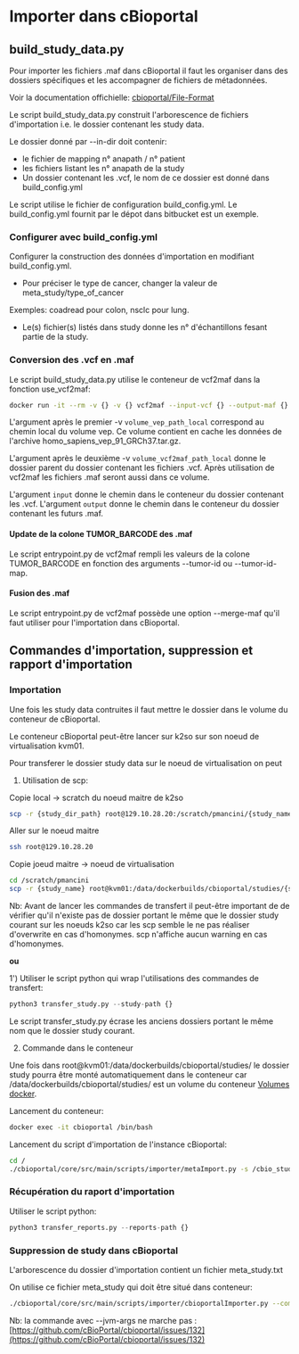 # Importer dans cBioportal


## build_study_data.py

Pour importer les fichiers .maf dans cBioportal il faut les organiser dans des dossiers spécifiques et les accompagner de fichiers de métadonnées.

Voir la documentation offichielle: [cbioportal/File-Format](http://cbioportal.readthedocs.io/en/latest/File-Formats.html)

Le script build_study_data.py construit l'arborescence de fichiers d'importation i.e. le dossier contenant les study data.

Le dossier donné par --in-dir doit contenir:
- le fichier de mapping n° anapath  / n° patient
- les fichiers listant les n° anapath de la study
- Un dossier contenant les .vcf, le nom de ce dossier est donné dans build_config.yml

Le script utilise le fichier de configuration build_config.yml. Le build_config.yml fournit par
le dépot dans bitbucket est un exemple.

### Configurer avec build_config.yml

Configurer la construction des données d'importation en modifiant build_config.yml.

- Pour préciser le type de cancer, changer la valeur de meta_study/type_of_cancer

Exemples: coadread pour colon, nsclc pour lung.

- Le(s) fichier(s) listés dans study donne les n° d'échantillons fesant partie de la study. 


### Conversion des .vcf en .maf

Le script build_study_data.py utilise le conteneur de vcf2maf dans la fonction use_vcf2maf:

```bash
docker run -it --rm -v {} -v {} vcf2maf --input-vcf {} --output-maf {} --tumor-barcode-map {} -d --merge-maf
```

L'argument après le premier -v `volume_vep_path_local` correspond au chemin local du volume vep.
Ce volume contient en cache les données de l'archive homo_sapiens_vep_91_GRCh37.tar.gz.

L'argument après le deuxième -v `volume_vcf2maf_path_local` donne le dossier parent du dossier contenant les fichiers .vcf. Après utilisation de vcf2maf les fichiers .maf seront aussi dans ce volume.

L'argument `input` donne le chemin dans le conteneur du dossier contenant les .vcf.
L'argument `output` donne le chemin dans le conteneur du dossier contenant les futurs .maf.


#### Update de la colone TUMOR_BARCODE des .maf

Le script entrypoint.py de vcf2maf rempli les valeurs de la colone TUMOR_BARCODE en fonction des arguments --tumor-id ou --tumor-id-map.


#### Fusion des .maf

Le script entrypoint.py de vcf2maf possède une option --merge-maf qu'il faut utiliser pour l'importation dans cBioportal.


## Commandes d'importation, suppression et rapport d'importation

### Importation

Une fois les study data contruites il faut mettre le dossier dans le volume du conteneur de cBioportal.

Le conteneur cBioportal peut-être lancer sur k2so sur son noeud de virtualisation kvm01.

Pour transferer le dossier study data sur le noeud de virtualisation on peut

1) Utilisation de scp:

Copie local -> scratch du noeud maitre de k2so
```bash
scp -r {study_dir_path} root@129.10.28.20:/scratch/pmancini/{study_name}
```

Aller sur le noeud maitre
```bash
ssh root@129.10.28.20
```

Copie joeud maitre -> noeud de virtualisation
```bash
cd /scratch/pmancini
scp -r {study_name} root@kvm01:/data/dockerbuilds/cbioportal/studies/{study_name}
```

Nb: Avant de lancer les commandes de transfert il peut-être important de de vérifier qu'il n'existe
pas de dossier portant le même que le dossier study courant sur les noeuds k2so car les scp semble 
le ne pas réaliser d'overwrite en cas d'homonymes. scp n'affiche aucun warning en cas d'homonymes.

__ou__

1')  Utiliser le script python qui wrap l'utilisations des commandes de transfert:

```python
python3 transfer_study.py --study-path {}
```

Le script transfer_study.py écrase les anciens dossiers portant le même nom que le dossier
study courant.


2) Commande dans le conteneur


Une fois dans root@kvm01:/data/dockerbuilds/cbioportal/studies/ le dossier study pourra être monté
automatiquement dans le conteneur car /data/dockerbuilds/cbioportal/studies/ est un volume du conteneur
[Volumes docker](https://docs.docker.com/storage/volumes/#choose-the--v-or---mount-flag).

Lancement du conteneur:
```bash
docker exec -it cbioportal /bin/bash
```

Lancement du script d'importation de l'instance cBioportal:
```bash
cd /
./cbioportal/core/src/main/scripts/importer/metaImport.py -s /cbio_studies/{study_name}/ -o -u http://localhost:8080/cbioportal -v -html /scratch/pmancini/cbioportal/reports/{report_name}.html
```

### Récupération du raport d'importation

Utiliser le script python:

```python
python3 transfer_reports.py --reports-path {}
```

### Suppression de study dans cBioportal

L'arborescence du dossier d'importation contient un fichier meta_study.txt

On utilise ce fichier meta_study qui doit être situé dans conteneur:

```bash
./cbioportal/core/src/main/scripts/importer/cbioportalImporter.py --command remove-study --meta_filename /cbio_studies/lung_study_listes/meta_study.txt
```

Nb: la commande avec --jvm-args ne marche pas : [https://github.com/cBioPortal/cbioportal/issues/132](https://github.com/cBioPortal/cbioportal/issues/132)